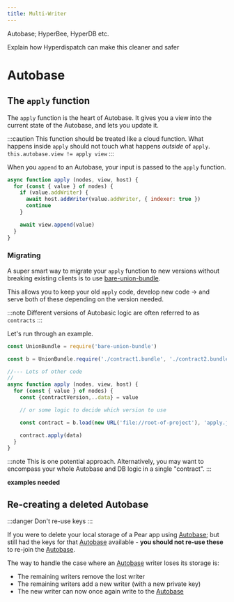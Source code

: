 ```yaml
---
title: Multi-Writer
---
```


Autobase; HyperBee, HyperDB etc.

Explain how Hyperdispatch can make this cleaner and safer

# Autobase

## The `apply` function

The `apply` function is the heart of Autobase. It gives you a view into the current state of the Autobase, and lets you update it.

:::caution
This function should be treated like a cloud function. What happens inside `apply` should not touch what happens _outside_ of `apply`. `this.autobase.view != apply view`
:::

When you `append` to an Autobase, your input is passed to the `apply` function.

```js
async function apply (nodes, view, host) {
  for (const { value } of nodes) {
    if (value.addWriter) {
      await host.addWriter(value.addWriter, { indexer: true })
      continue
    }

    await view.append(value)
  }
}
```

### Migrating

A super smart way to migrate your `apply` function to new versions without breaking existing clients is to use [bare-union-bundle](https://github.com/holepunchto/bare-union-bundle).

This allows you to keep your old `apply` code, develop new code -> and serve both of these depending on the version needed.

:::note
Different versions of Autobasic logic are often referred to as `contracts`
:::

Let's run through an example.

```js
const UnionBundle = require('bare-union-bundle')

const b = UnionBundle.require('./contract1.bundle', './contract2.bundle')

//--- Lots of other code
//
async function apply (nodes, view, host) {
  for (const { value } of nodes) {
    const {contractVersion,..data} = value

    // or some logic to decide which version to use

    const contract = b.load(new URL('file://root-of-project'), 'apply.js', contractVersion)

    contract.apply(data)
  }
}
```

:::note
This is one potential approach. Alternatively, you may want to encompass your whole Autobase and DB logic in a single "contract".
:::

__examples needed__

## Re-creating a deleted Autobase

:::danger
Don't re-use keys
:::

If you were to delete your local storage of a Pear app using [Autobase](/reference/autobase); but still had the keys for that [Autobase](/reference/autobase) available - **you should not re-use these** to re-join the [Autobase](/reference/autobase).

The way to handle the case where an [Autobase](/reference/autobase) writer loses its storage is:
- The remaining writers remove the lost writer
- The remaining writers add a new writer (with a new private key)
- The new writer can now once again write to the [Autobase](/reference/autobase)

